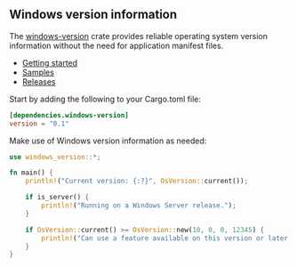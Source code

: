 ## Windows version information

The [windows-version](https://crates.io/crates/windows-version) crate provides reliable operating system version information without the need for application manifest files.

- [Getting started](https://kennykerr.ca/rust-getting-started/)
- [Samples](https://github.com/microsoft/windows-rs/tree/0.58.0/crates/samples)
- [Releases](https://github.com/microsoft/windows-rs/releases)

Start by adding the following to your Cargo.toml file:

```toml
[dependencies.windows-version]
version = "0.1"
```

Make use of Windows version information as needed:

```rust
use windows_version::*;

fn main() {
    println!("Current version: {:?}", OsVersion::current());

    if is_server() {
        println!("Running on a Windows Server release.");
    }

    if OsVersion::current() >= OsVersion::new(10, 0, 0, 12345) {
        println!("Can use a feature available on this version or later.")
    }
}
```
